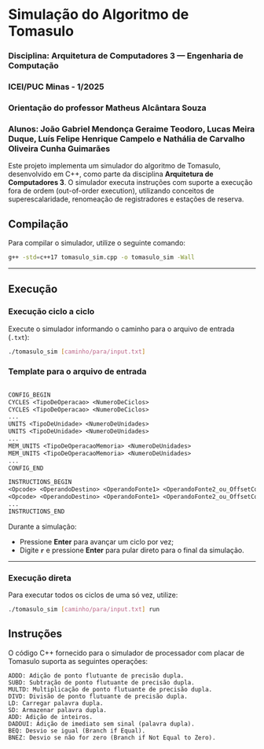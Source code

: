 # Simulação do Algoritmo de Tomasulo  
### Disciplina: Arquitetura de Computadores 3 — Engenharia de Computação
### ICEI/PUC Minas - 1/2025
### Orientação do professor Matheus Alcântara Souza
### Alunos: João Gabriel Mendonça Geraime Teodoro, Lucas Meira Duque, Luís Felipe Henrique Campelo e Nathália de Carvalho Oliveira Cunha Guimarães

Este projeto implementa um simulador do algoritmo de Tomasulo, desenvolvido em C++, como parte da disciplina **Arquitetura de Computadores 3**. O simulador executa instruções com suporte a execução fora de ordem (out-of-order execution), utilizando conceitos de superescalaridade, renomeação de registradores e estações de reserva.

## Compilação

Para compilar o simulador, utilize o seguinte comando:

```bash
g++ -std=c++17 tomasulo_sim.cpp -o tomasulo_sim -Wall
```

---

##  Execução

###  Execução ciclo a ciclo

Execute o simulador informando o caminho para o arquivo de entrada (`.txt`):

```bash
./tomasulo_sim [caminho/para/input.txt]
```
### Template para o arquivo de entrada
```txt

CONFIG_BEGIN
CYCLES <TipoDeOperacao> <NumeroDeCiclos>
CYCLES <TipoDeOperacao> <NumeroDeCiclos>
...
UNITS <TipoDeUnidade> <NumeroDeUnidades>
UNITS <TipoDeUnidade> <NumeroDeUnidades>
...
MEM_UNITS <TipoDeOperacaoMemoria> <NumeroDeUnidades>
MEM_UNITS <TipoDeOperacaoMemoria> <NumeroDeUnidades>
...
CONFIG_END

INSTRUCTIONS_BEGIN
<Opcode> <OperandoDestino> <OperandoFonte1> <OperandoFonte2_ou_OffsetComBase>
<Opcode> <OperandoDestino> <OperandoFonte1> <OperandoFonte2_ou_OffsetComBase>
...
INSTRUCTIONS_END
```
Durante a simulação:

- Pressione **Enter** para avançar um ciclo por vez;
- Digite **`r`** e pressione **Enter** para pular direto para o final da simulação.

---

### Execução direta

Para executar todos os ciclos de uma só vez, utilize:

```bash
./tomasulo_sim [caminho/para/input.txt] run
```

## Instruções

O código C++ fornecido para o simulador de processador com placar de Tomasulo suporta as seguintes operações:

```text
ADDD: Adição de ponto flutuante de precisão dupla.
SUBD: Subtração de ponto flutuante de precisão dupla.
MULTD: Multiplicação de ponto flutuante de precisão dupla.
DIVD: Divisão de ponto flutuante de precisão dupla.
LD: Carregar palavra dupla.
SD: Armazenar palavra dupla.
ADD: Adição de inteiros.
DADDUI: Adição de imediato sem sinal (palavra dupla).
BEQ: Desvio se igual (Branch if Equal).
BNEZ: Desvio se não for zero (Branch if Not Equal to Zero).
```
